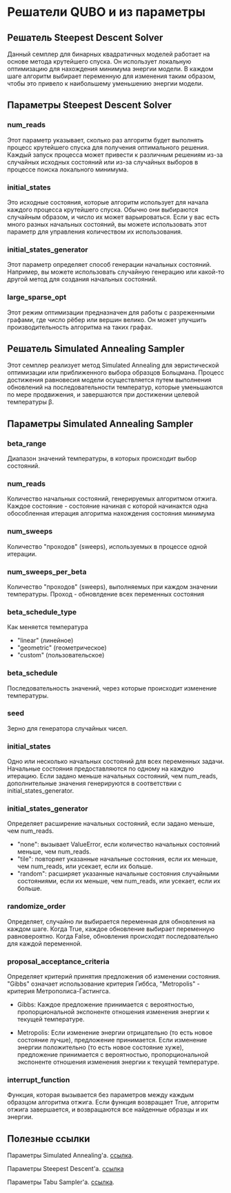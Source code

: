 # Решатели QUBO и из параметры

## Решатель Steepest Descent Solver

Данный семплер для бинарных квадратичных моделей работает на основе метода крутейшего спуска. Он использует
локальную оптимизацию для нахождения минимума энергии модели. В каждом шаге алгоритм выбирает переменную для изменения
таким образом, чтобы это привело к наибольшему уменьшению энергии модели.

## Параметры Steepest Descent Solver

### num_reads

Этот параметр указывает, сколько раз алгоритм будет выполнять процесс крутейшего спуска для получения оптимального
решения. Каждый запуск процесса может привести к различным решениям из-за случайных исходных состояний или из-за
случайных выборов в процессе поиска локального минимума.

### initial_states

Это исходные состояния, которые алгоритм использует для начала каждого процесса крутейшего спуска. Обычно они выбираются
случайным образом, и число их может варьироваться. Если у вас есть много разных начальных состояний, вы можете
использовать этот параметр для управления количеством их использования.

### initial_states_generator

Этот параметр определяет способ генерации начальных состояний. Например, вы можете использовать случайную генерацию или
какой-то другой метод для создания начальных состояний.

### large_sparse_opt

Этот режим оптимизации предназначен для работы с разреженными графами, где число рёбер или вершин велико. Он может
улучшить производительность алгоритма на таких графах.

## Решатель Simulated Annealing Sampler

Этот семплер реализует метод Simulated Annealing для эвристической оптимизации или приближенного выбора образцов
Больцмана. Процесс достижения равновесия модели осуществляется путем выполнения обновлений на последовательности
температур, которые уменьшаются по мере продвижения, и завершаются при достижении целевой температуры
β.

## Параметры Simulated Annealing Sampler

### beta_range

Диапазон значений температуры, в которых происходит выбор состояний.

### num_reads

Количество начальных состояний, генерируемых алгоритмом отжига. Каждое состояние - состояние начиная с которой
начинактся одна обособленная итерация алгоритма нахождения состояния минимума

### num_sweeps

Количество "проходов" (sweeps), используемых в процессе одной итерации.

### num_sweeps_per_beta

Количество "проходов" (sweeps), выполняемых при каждом значении температуры. Проход - обновлдение всех переменных
состояния

### beta_schedule_type

Как меняется температура

- "linear" (линейное)
- "geometric" (геометрическое)
- "custom" (пользовательское)

### beta_schedule

Последовательность значений, через которые происходит изменение температуры.

### seed

Зерно для генератора случайных чисел.

### initial_states

Одно или несколько начальных состояний для всех переменных задачи. Начальные состояния предоставляются
по одному на каждую итерацию. Если задано меньше начальных состояний, чем num_reads, дополнительные значения
генерируются
в соответствии с initial_states_generator.

### initial_states_generator

Определяет расширение начальных состояний, если задано меньше, чем num_reads.

- "none": вызывает ValueError, если количество начальных состояний меньше, чем num_reads.
- "tile": повторяет указанные начальные состояния, если их меньше, чем num_reads, или усекает, если их больше.
- "random": расширяет указанные начальные состояния случайными состояниями, если их меньше, чем num_reads, или усекает,
  если их больше.

### randomize_order

Определяет, случайно ли выбирается переменная для обновления на каждом шаге. Когда True, каждое
обновление выбирает переменную равновероятно. Когда False, обновления происходят последовательно для каждой переменной.

### proposal_acceptance_criteria

Определяет критерий принятия предложения об изменении состояния. "Gibbs" означает
использование критерия Гиббса, "Metropolis" - критерия Метрополиса-Гастингса.

- Gibbs: Каждое предложение принимается с вероятностью,
пропорциональной экспоненте отношения изменения энергии к текущей температуре.

- Metropolis: Eсли изменение энергии отрицательно (то есть новое состояние лучше), предложение
принимается. Если изменение энергии положительно (то есть новое состояние хуже), предложение принимается с вероятностью,
пропорциональной экспоненте отношения изменения энергии к текущей температуре.

### interrupt_function

Функция, которая вызывается без параметров между каждым образцом алгоритма отжига. Если функция
возвращает True, алгоритм отжига завершается, и возвращаются все найденные образцы и их энергии.

## Полезные ссылки

Параметры Simulated Annealing'a. [ссылка](https://docs.ocean.dwavesys.com/en/latest/docs_neal/reference/generated/neal.sampler.SimulatedAnnealingSampler.sample.html#neal.sampler.SimulatedAnnealingSampler.sample).

Параметры Steepest Descent'а. [ссылка](https://docs.ocean.dwavesys.com/en/latest/docs_samplers/generated/dwave.samplers.SteepestDescentSolver.sample.html)

Параметры Tabu Sampler'а. [ссылка](https://docs.ocean.dwavesys.com/en/latest/docs_samplers/generated/dwave.samplers.TabuSampler.sample.html).
